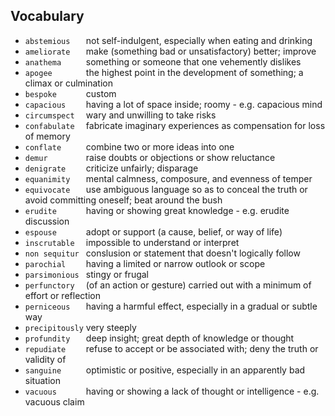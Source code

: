 ## Vocabulary


- `abstemious   ` not self-indulgent, especially when eating and drinking
- `ameliorate   ` make (something bad or unsatisfactory) better; improve
- `anathema     ` something or someone that one vehemently dislikes
- `apogee       ` the highest point in the development of something; a climax or culmination
- `bespoke      ` custom
- `capacious    ` having a lot of space inside; roomy - e.g. capacious mind
- `circumspect  ` wary and unwilling to take risks
- `confabulate  ` fabricate imaginary experiences as compensation for loss of memory
- `conflate     ` combine two or more ideas into one
- `demur        ` raise doubts or objections or show reluctance
- `denigrate    ` criticize unfairly; disparage
- `equanimity   ` mental calmness, composure, and evenness of temper
- `equivocate   ` use ambiguous language so as to conceal the truth or avoid committing oneself; beat around the bush
- `erudite      ` having or showing great knowledge - e.g. erudite discussion
- `espouse      ` adopt or support (a cause, belief, or way of life)
- `inscrutable  ` impossible to understand or interpret
- `non sequitur ` conslusion or statement that doesn't logically follow
- `parochial    ` having a limited or narrow outlook or scope
- `parsimonious ` stingy or frugal
- `perfunctory  ` (of an action or gesture) carried out with a minimum of effort or reflection
- `perniceous   ` having a harmful effect, especially in a gradual or subtle way
- `precipitously` very steeply
- `profundity   ` deep insight; great depth of knowledge or thought
- `repudiate    ` refuse to accept or be associated with; deny the truth or validity of
- `sanguine     ` optimistic or positive, especially in an apparently bad situation
- `vacuous      ` having or showing a lack of thought or intelligence - e.g. vacuous claim